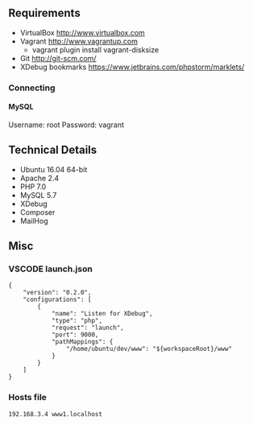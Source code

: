 Requirements
------------
* VirtualBox <http://www.virtualbox.com>
* Vagrant <http://www.vagrantup.com>
    * vagrant plugin install vagrant-disksize
* Git <http://git-scm.com/>
* XDebug bookmarks https://www.jetbrains.com/phpstorm/marklets/

### Connecting

#### MySQL
Username: root
Password: vagrant


Technical Details
-----------------
* Ubuntu 16.04 64-bit
* Apache 2.4
* PHP 7.0
* MySQL 5.7
* XDebug
* Composer
* MailHog


Misc
-----------------

### VSCODE launch.json
```
{
    "version": "0.2.0",
    "configurations": [
        {
            "name": "Listen for XDebug",
            "type": "php",
            "request": "launch",
            "port": 9000,
            "pathMappings": {
                "/home/ubuntu/dev/www": "${workspaceRoot}/www"
            }
        }
    ]
}
```


### Hosts file
```
192.168.3.4 www1.localhost
```